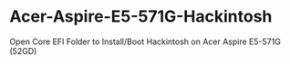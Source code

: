 # Acer-Aspire-E5-571G-Hackintosh
Open Core EFI Folder to Install/Boot Hackintosh on Acer Aspire E5-571G (52GD)
